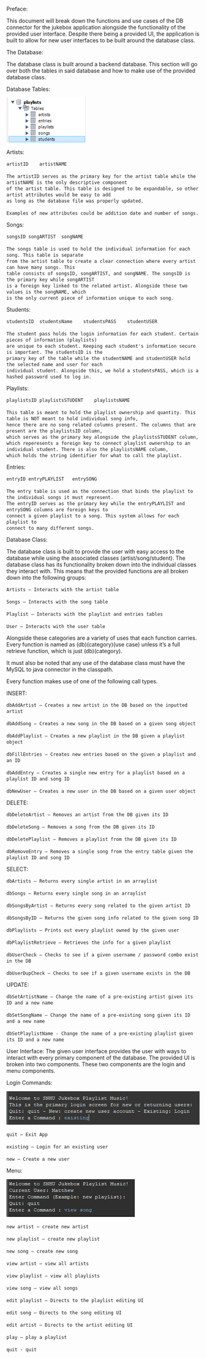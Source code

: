 Preface: 

This document will break down the functions and use cases of the DB connector for the jukebox application alongside the functionality of the provided user interface. Despite there being a provided UI, the application is built to allow for new user interfaces to be built around the database class.

The Database:

The database class is built around a backend database. This section will go over both the tables in said database and how to make use of the provided database class.

Database Tables:

![Database Tablevs](/assets/images/DB.png)

Artists:

```
artistID	artistNAME

The artistID serves as the primary key for the artist table while the artistNAME is the only descriptive component 
of the artist table. This table is designed to be expandable, so other artist attributes would be easy to add
as long as the database file was properly updated.

Examples of new attributes could be addition date and number of songs.
```

Songs:

```
songsID	songARTIST	songNAME

The songs table is used to hold the individual information for each song. This table is separate
from the artist table to create a clear connection where every artist can have many songs. This
table consists of songsID, songARTIST, and songNAME. The songsID is the primary key while songARTIST
is a foreign key linked to the related artist. Alongside these two values is the songNAME, which
is the only current piece of information unique to each song.
```

Students:

```
studentsID	studentsName	studentsPASS	studentUSER

The student pass holds the login information for each student. Certain pieces of information (playlists)
are unique to each student. Keeping each student's information secure is important. The studentsID is the
primary key of the table while the studentNAME and studentUSER hold the selected name and user for each
individual student. Alongside this, we hold a studentsPASS, which is a hashed password used to log in.
```

Playlists:

```
playlistsID	playlistsSTUDENT	playlistsNAME

This table is meant to hold the playlist ownership and quantity. This table is NOT meant to hold individual song info,
hence there are no song related columns present. The columns that are present are the playlistsID column,
which serves as the primary key alongside the playlistsSTUDENT column, 
which reperesents a foreign key to connect playlist ownership to an individual student. There is also the playlistsNAME column,
which holds the string identifier for what to call the playlist.
```

Entries:

```
entryID	entryPLAYLIST	entrySONG

The entry table is used as the connection that binds the playlist to the individual songs it must represent. 
The entryID serves as the primary key while the entryPLAYLIST and entrySONG columns are foreign keys to 
connect a given playlist to a song. This system allows for each playlist to
connect to many different songs.
```

Database Class:

The database class is built to provide the user with easy access to the database while using the associated classes (artist/song/student). The database class has its functionality broken down into the individual classes they interact with. This means that the provided functions are all broken down into the following groups:

```
Artists – Interacts with the artist table

Songs – Interacts with the song table

Playlist – Interacts with the playlist and entries tables

User – Interacts with the user table
```

Alongside these categories are a variety of uses that each function carries. Every function is named as (db)(category)(use case) unless it’s a full retrieve function, which is just (db)(category). 

It must also be noted that any use of the database class must have the MySQL to java connector in the classpath.

Every function makes use of one of the following call types. 

INSERT:
```
dbAddArtist – Creates a new artist in the DB based on the inputted artist

dbAddSong – Creates a new song in the DB based on a given song object

dbAddPlaylist – Creates a new playlist in the DB given a playlist object

dbFillEntries – Creates new entries based on the given a playlist and an ID 

dbAddEntry – Creates a single new entry for a playlist based on a playlist ID and song ID

dbNewUser – Creates a new user in the DB based on a given user object
```

DELETE:
```
dbDeleteArtist – Removes an artist from the DB given its ID

dbDeleteSong – Removes a song from the DB given its ID

dbDeletePlaylist – Removes a playlist from the DB given its ID

dbRemoveEntry – Removes a single song from the entry table given the playlist ID and song ID
```
	    
SELECT:
```
dbArtists – Returns every single artist in an arraylist

dbSongs – Returns every single song in an arraylist

dbSongsByArtist – Returns every song related to the given artist ID

dbSongsByID – Returns the given song info related to the given song ID

dbPlaylists – Prints out every playlist owned by the given user

dbPlaylistRetrieve – Retrieves the info for a given playlist

dbUserCheck – Checks to see if a given username / password combo exist in the DB

dbUserDupCheck – Checks to see if a given username exists in the DB
```
 
UPDATE:
```
dbSetArtistName – Change the name of a pre-existing artist given its ID and a new name

dbSetSongName – Change the name of a pre-existing song given its ID and a new name

dbSetPlaylistName - Change the name of a pre-existing playlist given its ID and a new name
```
 



User Interface:
The given user interface provides the user with ways to interact with every primary component of the database. The provided UI is broken into two components. These two components are the login and menu components. 

Login Commands:

![Login Interface](/assets/images/Login.png)

```
quit – Exit App

existing – Login for an existing user

new – Create a new user
```

Menu:

![Main Interface](/assets/images/MainMenu.png)

```
new artist – create new artist

new playlist – create new playlist

new song – create new song

view artist – view all artists

view playlist – view all playlists

view song – view all songs

edit playlist – Directs to the playlist editing UI

edit song – Directs to the song editing UI

edit artist – Directs to the artist editing UI

play – play a playlist

quit - quit
```
